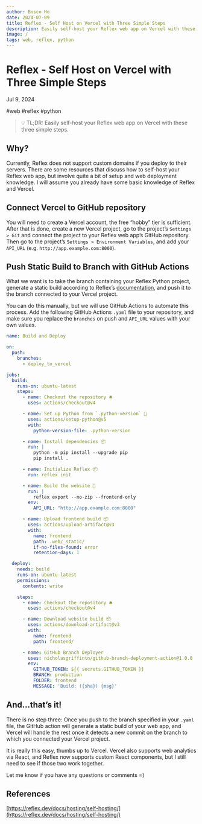 ```yaml
---
author: Bosco Ho
date: 2024-07-09
title: Reflex - Self Host on Vercel with Three Simple Steps
description: Easily self-host your Reflex web app on Vercel with these three simple steps.
image: /
tags: web, reflex, python
---
```


# Reflex - Self Host on Vercel with Three Simple Steps

Jul 9, 2024

#web #reflex #python

> 💡 TL;DR: Easily self-host your Reflex web app on Vercel with these three simple steps.

## Why?

Currently, Reflex does not support custom domains if you deploy to their servers.  There are some resources that discuss how to self-host your Reflex web app, but involve quite a bit of setup and web deployment knowledge. I will assume you already have some basic knowledge of Reflex and Vercel.

## Connect Vercel to GitHub repository

You will need to create a Vercel account, the free “hobby” tier is sufficient. After that is done, create a new Vercel project, go to the project’s `Settings > Git` and connect the project to your Reflex web app’s GitHub repository. Then go to the project’s `Settings > Environment Variables`, and add your `API_URL` (e.g. `http://app.example.com:8000`).

## Push Static Build to Branch with GitHub Actions

What we want is to take the branch containing your Reflex Python project, generate a static build according to Reflex’s [documentation](https://reflex.dev/docs/hosting/self-hosting/), and push it to the branch connected to your Vercel project.

You can do this manually, but we will use GitHub Actions to automate this process.  Add the following GitHub Actions `.yaml` file to your repository, and make sure you replace the `branches` on push and `API_URL` values with your own values.

```yaml
name: Build and Deploy

on:
  push:
    branches:
      - deploy_to_vercel

jobs:
  build:
    runs-on: ubuntu-latest
    steps:
      - name: Checkout the repository 🛎️
        uses: actions/checkout@v4

      - name: Set up Python from `.python-version` 🐍
        uses: actions/setup-python@v5
        with:
          python-version-file: .python-version

      - name: Install dependencies 📦
        run: |
          python -m pip install --upgrade pip
          pip install .

      - name: Initialize Reflex 📦
        run: reflex init

      - name: Build the website 🚧
        run: |
          reflex export --no-zip --frontend-only
        env:
          API_URL: "http://app.example.com:8000"

      - name: Upload frontend build 📦
        uses: actions/upload-artifact@v3
        with:
          name: frontend
          path: .web/_static/
          if-no-files-found: error
          retention-days: 1

  deploy:
    needs: build
    runs-on: ubuntu-latest
    permissions:
      contents: write

    steps:
      - name: Checkout the repository 🛎️
        uses: actions/checkout@v4

      - name: Download website build 📦
        uses: actions/download-artifact@v3
        with:
          name: frontend
          path: frontend/

      - name: GitHub Branch Deployer
        uses: nicholasgriffintn/github-branch-deployment-action@1.0.0
        env:
          GITHUB_TOKEN: ${{ secrets.GITHUB_TOKEN }}
          BRANCH: production
          FOLDER: frontend
          MESSAGE: 'Build: ({sha}) {msg}'
```

## And…that’s it!

There is no step three: Once you push to the branch specified in your `.yaml` file, the GitHub action will generate a static build of your web app, and Vercel will handle the rest once it detects a new commit on the branch to which you connected your Vercel project.

It is really this easy, thumbs up to Vercel.  Vercel also supports web analytics via React, and Reflex now supports custom React components, but I still need to see if those two work together.

Let me know if you have any questions or comments =)

## References

[https://reflex.dev/docs/hosting/self-hosting/](https://reflex.dev/docs/hosting/self-hosting/)